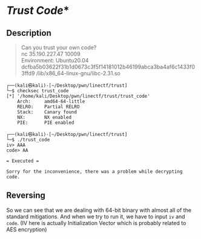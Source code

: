 # *Trust Code**

## Description
> Can you trust your own code?  
nc 35.190.227.47 10009  
Environment: Ubuntu20.04 dcfba5b03622f31b1d0673c3f5f14181012b46199abca3ba4af6c1433f03ffd9 /lib/x86_64-linux-gnu/libc-2.31.so  

```console
┌──(kali㉿kali)-[~/Desktop/pwn/linectf/trust]
└─$ checksec trust_code
[*] '/home/kali/Desktop/pwn/linectf/trust/trust_code'
    Arch:     amd64-64-little
    RELRO:    Partial RELRO
    Stack:    Canary found
    NX:       NX enabled
    PIE:      PIE enabled
                                                                                            
┌──(kali㉿kali)-[~/Desktop/pwn/linectf/trust]
└─$ ./trust_code        
iv> AAA
code> AA

= Executed =

Sorry for the inconvenience, there was a problem while decrypting code.

```

## Reversing

So we can see that we are dealing with 64-bit binary with almost all of the standard mitigations. And when we try to run it, we have to input `iv` and `code`. (IV here is actually Initialization Vector which is probably related to AES encryption)

